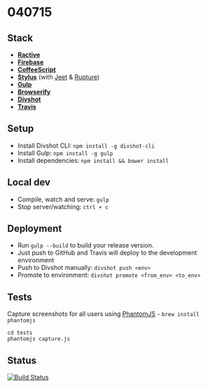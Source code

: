 # 040715

## Stack

- **[Ractive](http://www.ractivejs.org/)**
- **[Firebase](https://www.firebase.com/)**
- **[CoffeeScript](http://coffeescript.org/)**
- **[Stylus](http://learnboost.github.io/stylus/)** (with [Jeet](http://jeet.gs/) & [Rupture](https://github.com/jenius/rupture))
- **[Gulp](http://gulpjs.com/)**
- **[Browserify](http://browserify.org/)**
- **[Divshot](http://www.divshot.com/)**
- **[Travis](https://travis-ci.org)**

## Setup

+ Install Divshot CLI: `npm install -g divshot-cli`
+ Install Gulp: `npm install -g gulp`
+ Install dependencies: `npm install && bower install`

## Local dev

+ Compile, watch and serve: `gulp`
+ Stop server/watching: `ctrl + c`

## Deployment

+ Run `gulp --build` to build your release version.
+ Just push to GitHub and Travis will deploy to the development environment
+ Push to Divshot manually: `divshot push <env>`
+ Promote to environment: `divshot promote <from_env> <to_env>`

## Tests

Capture screenshots for all users using [PhantomJS](http://phantomjs.org/) - `brew install phantomjs`

```
cd tests
phantomjs capture.js
```

## Status

[![Build Status](http://img.shields.io/travis/lukehedger/040715/master.svg?style=flat)](https://travis-ci.org/lukehedger/040715)
